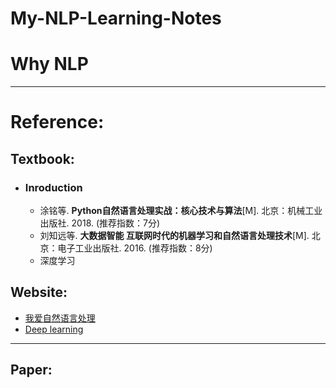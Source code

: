 # My-NLP-Learning-Notes
# Why NLP

----

# Reference:
## Textbook:
- ### Inroduction
   - 涂铭等. **Python自然语言处理实战：核心技术与算法**[M]. 北京：机械工业出版社. 2018.  (推荐指数：7分)
   - 刘知远等. **大数据智能 互联网时代的机器学习和自然语言处理技术**[M]. 北京：电子工业出版社. 2016. (推荐指数：8分)
   - 深度学习
   
## Website:
- [我爱自然语言处理](http://www.52nlp.cn/)
- [Deep learning](http://zh.d2l.ai/) 
----

## Paper:
